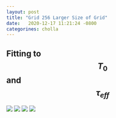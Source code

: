 ```yaml
---
layout: post
title: "Grid 256 Larger Size of Grid"
date:   2020-12-17 11:21:24 -0800
categorines: cholla
---
```




## Fitting to $$T_0$$ and $$\tau_{eff}$$


<img src="{{ site.url }}assets/images/corner_large.png">  


<img src="{{ site.url }}assets/images/fig_composite_sampling_large.png">




<img src="{{ site.url }}assets/images/fig_composite_interpolation_large.png"> 


<img src="{{ site.url }}assets/images/grid_UVB_rates_large.png"> 

